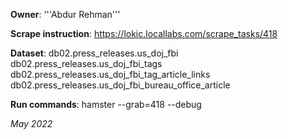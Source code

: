 **Owner**: '''Abdur Rehman'''
 
**Scrape instruction**: https://lokic.locallabs.com/scrape_tasks/418

**Dataset**: db02.press_releases.us_doj_fbi
             db02.press_releases.us_doj_fbi_tags
             db02.press_releases.us_doj_fbi_tag_article_links
             db02.press_releases.us_doj_fbi_bureau_office_article

**Run commands**: hamster --grab=418  --debug

_May 2022_
